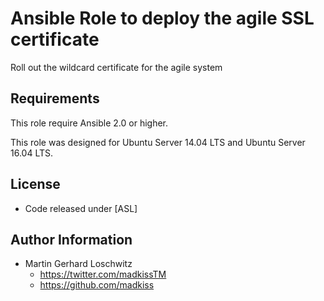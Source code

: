 Ansible Role to deploy the agile SSL certificate
==================================================

Roll out the wildcard certificate for the agile system 

Requirements
------------

This role require Ansible 2.0 or higher.

This role was designed for Ubuntu Server 14.04 LTS and Ubuntu Server 16.04 LTS.

License
-------

-   Code released under [ASL]

Author Information
------------------

-   Martin Gerhard Loschwitz
    -   <a href="https://twitter.com/madkissiTM" class="uri" class="uri">https://twitter.com/madkissTM</a>
    -   <a href="https://github.com/madkiss" class="uri" class="uri">https://github.com/madkiss</a>

